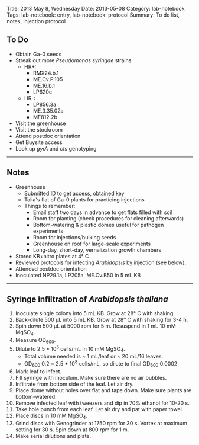Title: 2013 May 8, Wednesday
Date: 2013-05-08
Category: lab-notebook
Tags: lab-notebook: entry, lab-notebook: protocol
Summary: To do list, notes, injection protocol

## To Do ##

- Obtain Ga-0 seeds
- Streak out more _Pseudomonas syringae_ strains
    - HR+:
        - RMX24.b.1
        - ME.Cv.P.105
        - ME.16.b.1
        - LP620c
    - HR-:
        - LP856.3a
        - ME.3.35.02a
        - ME812.2b
- Visit the greenhouse
- Visit the stockroom
- Attend postdoc orientation
- Get Buysite access
- Look up _gyrA_ and _cts_ genotyping

***

## Notes ##

- Greenhouse
    - Submitted ID to get access, obtained key
    - Talia's flat of Ga-0 plants for practicing injections
    - Things to remember:
        - Email staff two days in advance to get flats filled with soil
        - Room for planting (check procedures for cleaning afterwards)
        - Bottom-watering & plastic domes useful for pathogen experiments
        - Room for injections/bulking seeds
        - Greenhouse on roof for large-scale experiments
        - Long-day, short-day, vernalization growth chambers
- Stored KB+nitro plates at 4&deg; C
- Reviewed protocols for infecting _Arabidopsis_ by injection (see below). 
- Attended postdoc orientation
- Inoculated NP29.1a, LP205a, ME.Cv.B50 in 5 mL KB 

***

## Syringe infiltration of _Arabidopsis thaliana_ ##

1. Inoculate single colony into 5 mL KB. Grow at 28&deg; C with shaking.
2. Back-dilute 500 &micro;L into 5 mL KB. Grow at 28&deg; C with shaking for
   3-4 h.
3. Spin down 500 &micro;L at 5000 rpm for 5 m. Resuspend in 1 mL 10 mM 
   MgSO<sub>4</sub>.
4. Measure OD<sub>600</sub>.
5. Dilute to 2.5 * 10<sup>5</sup> cells/mL in 10 mM MgSO<sub>4</sub>.
    - Total volume needed is ~ 1 mL/leaf or ~ 20 mL/16 leaves.
    - OD<sub>600</sub> 0.2 = 2.5 * 10<sup>8</sup> cells/mL, so dilute to
      final OD<sub>600</sub> 0.0002
6. Mark leaf to infect.
7. Fill syringe with inoculum. Make sure there are no air bubbles.
8. Infiltrate from bottom side of the leaf. Let air dry.
9. Place dome without holes over flat and tape down. Make sure plants are 
   bottom-watered.
10. Remove infected leaf with tweezers and dip in 70% ethanol for 10-20 s.
11. Take hole punch from each leaf. Let air dry and pat with paper towel.
12. Place discs in 10 mM MgSO<sub>4</sub>.
13. Grind discs with Genogrinder at 1750 rpm for 30 s. Vortex at maximum
    setting for 30 s. Spin down at 800 rpm for 1 m.
14. Make serial dilutions and plate.
